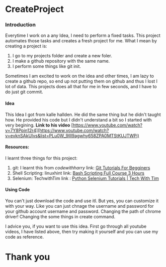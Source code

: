 # CreateProject

### Introduction 
Everytime I work on a any Idea, I need to perform a fixed tasks. This project automates those tasks and creates a fresh project for me. What I mean by creating a project is:
1. I go to my projects folder and create a new foler. 
2. I make a github repository with the same name. 
1. I perform some things like git init. 

Sometimes I am excited to work on the idea and other times, I am lazy to create a github repo, so  end up not putting them on github and thus I lost I lot of data. 
This projects does all that for me in few seconds, and I have to do just git commit. 

#### Idea
This Idea I got from kalle hallden. He did the same thing but he didn't taught how. He provided his code but I didn't understand a bit so I started with very begining. 
__Link to his video__
[https://www.youtube.com/watch?v=7Y8Ppin12r4](https://www.youtube.com/watch?v=evknSAkUIvs&list=PLu0W_9lII9agwhy658ZPA0MTStKUJTWPi)

#### Resources:
I learnt three things for this project:
1. git: I learnt this from _codewithharry_
link: [Git Tutorials For Begginers](https://www.youtube.com/watch?v=evknSAkUIvs&list=PLu0W_9lII9agwhy658ZPA0MTStKUJTWPi)
1. Shell Scripting: linuxhint 
link: [Bash Scripting Full Course 3 Hours](https://www.youtube.com/watch?v=e7BufAVwDiM&t=7343s)
1. Selenium: TechwithTim 
link : [Python Selenium Tutorials | Tech With Tim
](https://www.youtube.com/watch?v=Xjv1sY630Uc&list=PLzMcBGfZo4-n40rB1XaJ0ak1bemvlqumQ)

#### Using Code
You can't just download the code and use itl. But yes, you can customize it with your way. Like you can just chnage the username and password for your github account username and password. 
Changing the path of chrome driver!
Changing the some things in create command. 

I advice you, if you want to use this idea. First go through all youtube videos, I have listed above, then try making it yourself and you can use my code as reference. 

# Thank you